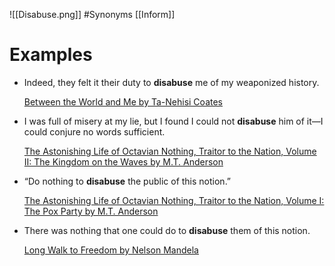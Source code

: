 ![[Disabuse.png]]
#Synonyms [[Inform]]
# Examples
- Indeed, they felt it their duty to **disabuse** me of my weaponized history.
    
    [Between the World and Me by Ta-Nehisi Coates](https://www.amazon.com/dp/0812993543?tag=vocabulary01-20)
- I was full of misery at my lie, but I found I could not **disabuse** him of it—I could conjure no words sufficient.
    
    [The Astonishing Life of Octavian Nothing, Traitor to the Nation, Volume II: The Kingdom on the Waves by M.T. Anderson](https://www.amazon.com/dp/0763646261?tag=vocabulary01-20)
- “Do nothing to **disabuse** the public of this notion.”
    
    [The Astonishing Life of Octavian Nothing, Traitor to the Nation, Volume I: The Pox Party by M.T. Anderson](https://www.amazon.com/dp/0763636797?tag=vocabulary01-20)
- There was nothing that one could do to **disabuse** them of this notion.
    
    [Long Walk to Freedom by Nelson Mandela](https://www.amazon.com/dp/0316548189?tag=vocabulary01-20)